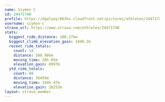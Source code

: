 ```yaml
---
name: Szymon C
id: 24471740
profile: https://dgalywyr863hv.cloudfront.net/pictures/athletes/24471740/7213253/3/large.jpg
username: szymon-c
strava_url: https://www.strava.com/athletes/24471740
stats:
  biggest_ride_distance: 180.27km
  biggest_climb_elevation_gain: 1848.2m
  recent_ride_totals:
    count: 14
    distance: 588.98km
    moving_time: 28h 05m
    elevation_gain: 8997m
  ytd_ride_totals:
    count: 88
    distance: 3645km
    moving_time: 144h 47m
    elevation_gain: 28253m
layout: strava_member
--- 
```


